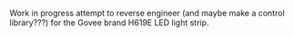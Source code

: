 Work in progress attempt to reverse engineer (and maybe make a control library???) for the Govee brand H619E LED light strip.
